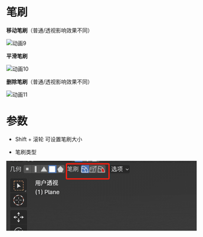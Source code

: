 # 笔刷

**移动笔刷**（普通/透视影响效果不同）

![动画9](res/README/动画9.gif ':size=960')

**平滑笔刷**

![动画10](res/README/动画10.gif ':size=960')

**删除笔刷**（普通/透视影响效果不同）

![动画11](res/README/动画11.gif ':size=960')

# 参数

+ Shift + 滚轮 可设置笔刷大小

+ 笔刷类型

![image-20231226185316857](res/README/image-20231226185316857.png ':size=720')